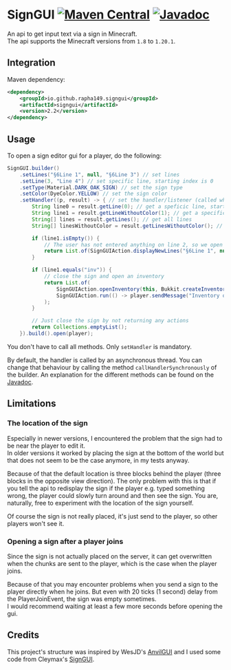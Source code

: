 # SignGUI [![Maven Central](https://img.shields.io/maven-central/v/io.github.rapha149.signgui/signgui?label=Maven%20Central)](https://central.sonatype.com/artifact/io.github.rapha149.signgui/signgui) [![Javadoc](https://javadoc.io/badge2/io.github.rapha149.signgui/signgui/Javadoc.svg)](https://javadoc.io/doc/io.github.rapha149.signgui/signgui) 
An api to get input text via a sign in Minecraft.  
The api supports the Minecraft versions from `1.8` to `1.20.1`.

## Integration

Maven dependency:
```xml
<dependency>
    <groupId>io.github.rapha149.signgui</groupId>
    <artifactId>signgui</artifactId>
    <version>2.2</version>
</dependency>
```

## Usage
To open a sign editor gui for a player, do the following:
```java
SignGUI.builder()
    .setLines("§6Line 1", null, "§6Line 3") // set lines
    .setLine(3, "Line 4") // set specific line, starting index is 0
    .setType(Material.DARK_OAK_SIGN) // set the sign type
    .setColor(DyeColor.YELLOW) // set the sign color
    .setHandler((p, result) -> { // set the handler/listener (called when the player finishes editing)
        String line0 = result.getLine(0); // get a speficic line, starting index is 0
        String line1 = result.getLineWithoutColor(1); // get a specific line without color codes
        String[] lines = result.getLines(); // get all lines
        String[] linesWithoutColor = result.getLinesWithoutColor(); // get all lines without color codes

        if (line1.isEmpty()) {
            // The user has not entered anything on line 2, so we open the sign again
            return List.of(SignGUIAction.displayNewLines("§6Line 1", null, "§6Line 3", "Line 4"));
        }

        if (line1.equals("inv")) {
            // close the sign and open an inventory
            return List.of(
                SignGUIAction.openInventory(this, Bukkit.createInventory(player, 27)), // "this" = your JavaPlugin instance
                SignGUIAction.run(() -> player.sendMessage("Inventory opened!"))
            );
        }

        // Just close the sign by not returning any actions
        return Collections.emptyList();
    }).build().open(player);
```

You don't have to call all methods. Only `setHandler` is mandatory.

By default, the handler is called by an asynchronous thread. You can change that behaviour by calling the method `callHandlerSynchronously` of the builder.
An explanation for the different methods can be found on the [Javadoc](https://javadoc.io/doc/io.github.rapha149.signgui/signgui).

## Limitations

### The location of the sign
Especially in newer versions, I encountered the problem that the sign had to be near the player to edit it.  
In older versions it worked by placing the sign at the bottom of the world but that does not seem to be the case anymore, in my tests anyway.

Because of that the default location is three blocks behind the player (three blocks in the opposite view direction).
The only problem with this is that if you tell the api to redisplay the sign if the player e.g. typed something wrong, the player could slowly turn around and then see the sign.
You are, naturally, free to experiment with the location of the sign yourself.

Of course the sign is not really placed, it's just send to the player, so other players won't see it.

### Opening a sign after a player joins
Since the sign is not actually placed on the server, it can get overwritten when the chunks are sent to the player, which is the case when the player joins.

Because of that you may encounter problems when you send a sign to the player directly when he joins.
But even with 20 ticks (1 second) delay from the PlayerJoinEvent, the sign was empty sometimes.  
I would recommend waiting at least a few more seconds before opening the gui. 

## Credits
This project's structure was inspired by WesJD's [AnvilGUI](https://github.com/WesJD/AnvilGUI) and I used some code from Cleymax's [SignGUI](https://github.com/Cleymax/SignGUI).
